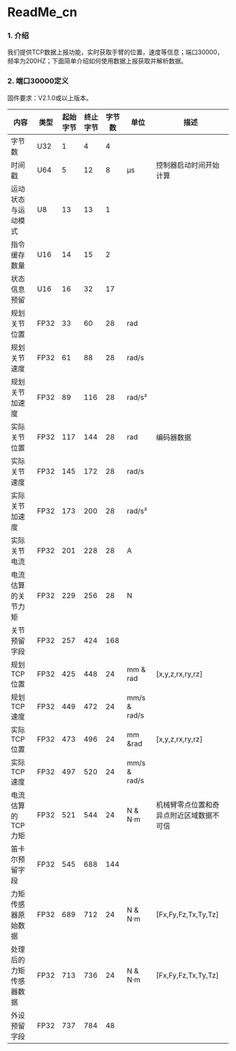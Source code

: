 # ReadMe\_cn

### 1. 介绍 <a href="#1.-introduction" id="1.-introduction"></a>

&#x20;    我们提供TCP数据上报功能，实时获取手臂的位置，速度等信息；端口30000，频率为200HZ；下面简单介绍如何使用数据上报获取并解析数据。

### 2. 端口30000定义 <a href="#1.-introduction" id="1.-introduction"></a>

&#x20;     固件要求：V2.1.0或以上版本。

| 内容          | 类型   | 起始字节 | 终止字节 | 字节数 | 单位           | 描述                   |
| ----------- | ---- | ---- | ---- | --- | ------------ | -------------------- |
| 字节数         | U32  | 1    | 4    | 4   |              |                      |
| 时间戳         | U64  | 5    | 12   | 8   | μs           | 控制器启动时间开始计算          |
| 运动状态与运动模式   | U8   | 13   | 13   | 1   |              |                      |
| 指令缓存数量      | U16  | 14   | 15   | 2   |              |                      |
| 状态信息预留      | U16  | 16   | 32   | 17  |              |                      |
| 规划关节位置      | FP32 | 33   | 60   | 28  | rad          |                      |
| 规划关节速度      | FP32 | 61   | 88   | 28  | rad/s        |                      |
| 规划关节加速度     | FP32 | 89   | 116  | 28  | rad/s²       |                      |
| 实际关节位置      | FP32 | 117  | 144  | 28  | rad          | 编码器数据                |
| 实际关节速度      | FP32 | 145  | 172  | 28  | rad/s        |                      |
| 实际关节加速度     | FP32 | 173  | 200  | 28  | rad/s²       |                      |
| 实际关节电流      | FP32 | 201  | 228  | 28  | A            |                      |
| 电流估算的关节力矩   | FP32 | 229  | 256  | 28  | N            |                      |
| 关节预留字段      | FP32 | 257  | 424  | 168 |              |                      |
| 规划TCP位置     | FP32 | 425  | 448  | 24  | mm & rad     | \[x,y,z,rx,ry,rz]    |
| 规划TCP速度     | FP32 | 449  | 472  | 24  | mm/s & rad/s |                      |
| 实际TCP位置     | FP32 | 473  | 496  | 24  | mm \&rad     | \[x,y,z,rx,ry,rz]    |
| 实际TCP速度     | FP32 | 497  | 520  | 24  | mm/s & rad/s |                      |
| 电流估算的TCP力矩  | FP32 | 521  | 544  | 24  | N & N·m      | 机械臂零点位置和奇异点附近区域数据不可信 |
| 笛卡尔预留字段     | FP32 | 545  | 688  | 144 |              |                      |
| 力矩传感器原始数据   | FP32 | 689  | 712  | 24  | N & N·m      | \[Fx,Fy,Fz,Tx,Ty,Tz]    |
| 处理后的力矩传感器数据 | FP32 | 713  | 736  | 24  | N & N·m      | \[Fx,Fy,Fz,Tx,Ty,Tz]    |
| 外设预留字段      | FP32 | 737  | 784  | 48  |              |                      |

&#x20;   &#x20;
